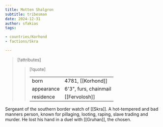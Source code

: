 ```yaml
---
title: Motten Shalgron
subtitle: tribesman
date: 2024-12-31
author: sfakias
tags:

- countries/Korhond
- factions/Skra

---
```

> [!attributes]
> 
> > [!quote]
> >
> > | | |
> > | --- | --- |
> > | born | 4781, [[Korhond]] |
> > | appearance | 6'3", furs, chainmail |
> > | residence | [[Fervolosh]] |

Sergeant of the southern border watch of [[Skra]]. A hot-tempered and bad manners person, known for pillaging, looting, raping, slave trading and murder. He lost his hand in a duel with [[Gruhan]], the chosen.